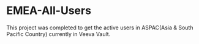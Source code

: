 # EMEA-All-Users
 This project was completed to get the active users in ASPAC(Asia & South Pacific Country) currently in Veeva Vault.
